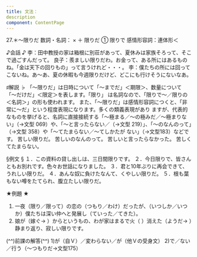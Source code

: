 ```yaml
---
title: 文法：
description
component: ContentPage
---
```



27.＊～限りだ
数詞・名詞： × ＋ 限りだ ①
                            限りで
感情形容詞：連体形＜

♪会話 ♪
李：田中教授の家は箱根に別荘があって、夏休みは家族そろって、そこで過ごすんだって。
良子：羨ましい限りだわ。お金って、ある所にはあるものね。「金は天下の回りもの」って言うけれど・・・。
李：僕たちの所には回ってこないね。あ～あ、夏の休暇も今週限りだけど、どこにも行けそうにないなあ。

♯解説 ♭
「～限りだ」は日時について「～までだ」＜期限＞、数量について「～だけだ」＜限定＞を表します。「限り」 は名詞なので、「限りで～／限りの＜名詞＞」の形も使われます。
また、「～限りだ」は感情形容詞につくと、「非常に～だ」という程度表現になります。多くの類義表現があり ますが、代表的なものを挙げると、名詞に直接接続する「～極まる／～の極みだ／～極まりない」（→文型 069）や、「～と言ったらない／（→文型 219）」、「～のなんのって」（→文型 358）や「～てたまらない／～てしかたが ない」（→文型183）などです。
苦しい限りだ。
苦しいのなんのって。
苦しいと言ったらなかった。
苦しくてたまらない。

§例文 §
１．この資料の貸し出しは、三日間限りです。
２．今日限りで、皆さんともお別れです。色々お世話になりました。
３．君と10年ぶりに再会できて、うれしい限りだ。
４．あんな奴に負けたなんて、くやしい限りだ。
５．根も葉もない噂をたてられ、腹立たしい限りだ。

★例題 ★
1) 一夜（限り／限って）の恋の（つもり／わけ）だったが、（いつしか／いつか）僕たちは深い仲へと発展し（ていった／てきた）。    
2) 娘が（嫁ぐ→ ）からというもの、わが家はまるで火（ ）消えた（ようだ→ ）静まり返り、寂しい限りです。

(^^)前課の解答(^^)
1)が（自Ｖ）／変わらない／が（他Ｖの受身文）
2)で／ない／行う（～つもりだ→文型175）
